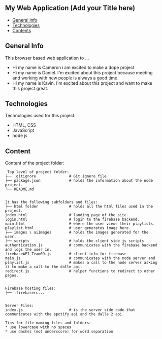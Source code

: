 ## My Web Application (Add your Title here)

* [General info](#general-info)
* [Technologies](#technologies)
* [Contents](#content)

## General Info
This browser based web application to ...
* Hi my name is Cameron i am excited to make a dope project
* Hi my name is Daniel. I'm excited about this project because meeting and working with new people is always a good time.
* Hi my name is Kavin. I'm excited about this project and want to make this project great.
	
## Technologies
Technologies used for this project:
* HTML, CSS
* JavaScript
* node js
	
## Content
Content of the project folder:

```
 Top level of project folder: 
├── .gitignore               # Git ignore file
├── package.json             # holds the information about the node project. 
└── README.md


It has the following subfolders and files:
├── html folder              # holds all the html files used in the project.
index.html                   # landing page of the site.
login.html                   # login to the firebase backend.
main.html                    # where the user views their playlists.
playlist.html                # user generates image here.
├── images \ aiImages        # holds the images generated for the user.
├── scripts                  # holds the client side js scripts
authentication.js            # communicates with the firebase backend and logs the user in.
firebaseAPI_Team09.js        # client info for firebase
main.js                      # communicates with the node server and 
playlist.js                  # makes a call to the node server asking it to make a call to the dalle api.
redirect.js                  # helper functions to redirect to other pages.


Firebase hosting files: 
├── .firebaserc...


Server Files:
index.js                     # is the server side code that communicates with the spotify api and the dalle 2 api.

Tips for file naming files and folders:
* use lowercase with no spaces
* use dashes (not underscore) for word separation

